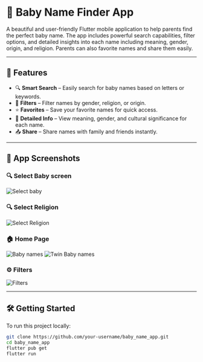 # 👶 Baby Name Finder App

A beautiful and user-friendly Flutter mobile application to help parents find the perfect baby name. The app includes powerful search capabilities, filter options, and detailed insights into each name including meaning, gender, origin, and religion. Parents can also favorite names and share them easily.

---

## 🚀 Features

- 🔍 **Smart Search** – Easily search for baby names based on letters or keywords.
- 🧩 **Filters** – Filter names by gender, religion, or origin.
- ⭐ **Favorites** – Save your favorite names for quick access.
- 📖 **Detailed Info** – View meaning, gender, and cultural significance for each name.
- 📤 **Share** – Share names with family and friends instantly.

---

## 📸 App Screenshots

### 🔍 Select Baby screen  
![Select baby](https://github.com/user-attachments/assets/47afbb21-94eb-46c0-a575-3eb557f339b7)


### 🔍 Select Religion  
![Select Religion](https://github.com/user-attachments/assets/145a09c4-0383-4eb1-bb62-0167c1f9395f)


### 🏠 Home Page  
![Baby names](https://github.com/user-attachments/assets/054de29e-2a73-4e44-9e47-308280d668b0)
![Twin Baby names](https://github.com/user-attachments/assets/3e684634-920b-4927-9c20-a59a8dc1526d)


### ⚙️ Filters  
![Filters](https://github.com/user-attachments/assets/6754cfa1-b916-4fb6-b7b5-f20d7ab628ef)


---

## 🛠️ Getting Started

To run this project locally:

```bash
git clone https://github.com/your-username/baby_name_app.git
cd baby_name_app
flutter pub get
flutter run

